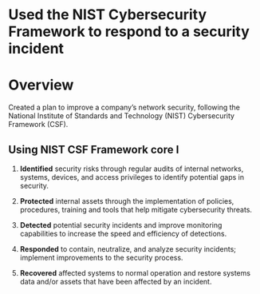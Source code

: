 # Used the NIST Cybersecurity Framework to respond to a security incident

# Overview
Created a plan to improve a company’s network security, following the National Institute of Standards and Technology (NIST) Cybersecurity Framework (CSF).

## Using NIST CSF Framework core I
1. **Identified** security risks through regular audits of internal networks, systems, devices, and access privileges to identify potential gaps in security. 

2. **Protected** internal assets through the implementation of policies, procedures, training and tools that help mitigate cybersecurity threats. 

3. **Detected** potential security incidents and improve monitoring capabilities to increase the speed and efficiency of detections. 

4. **Responded** to contain, neutralize, and analyze security incidents; implement improvements to the security process. 

4. **Recovered** affected systems to normal operation and restore systems data and/or assets that have been affected by an incident. 
